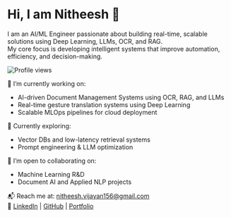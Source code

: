# Hi, I am Nitheesh 👋

I am an AI/ML Engineer passionate about building real-time, scalable solutions using Deep Learning, LLMs, OCR, and RAG.  
My core focus is developing intelligent systems that improve automation, efficiency, and decision-making.

![Profile views](https://komarev.com/ghpvc/?username=nitheeshvijayan156&color=blue)

🔭 I’m currently working on:
- AI-driven Document Management Systems using OCR, RAG, and LLMs
- Real-time gesture translation systems using Deep Learning
- Scalable MLOps pipelines for cloud deployment

🌱 Currently exploring:
- Vector DBs and low-latency retrieval systems
- Prompt engineering & LLM optimization

🤝 I’m open to collaborating on:
- Machine Learning R&D
- Document AI and Applied NLP projects

📬 Reach me at: [nitheesh.vijayan156@gmail.com](mailto:nitheesh.vijayan156@gmail.com)  
🔗 [LinkedIn](https://www.linkedin.com/in/nitheesh-vijayan-4787291a2) | [GitHub](https://github.com/nitheeshvijayan156) | [Portfolio]([https://github.com/nitheeshvijayan156](https://nitheeshvijayan156.github.io/portfolio/))


